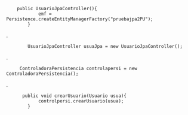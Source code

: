 
        public UsuarioJpaController(){
                emf = Persistence.createEntityManagerFactory("pruebajpa2PU");
            }
.
            

            UsuarioJpaController usuaJpa = new UsuarioJpaController();

.

         ControladoraPersistencia controlapersi = new ControladoraPersistencia();

.

          public void crearUsuario(Usuario usua){
                controlpersi.crearUsuario(usua);
            }

            

